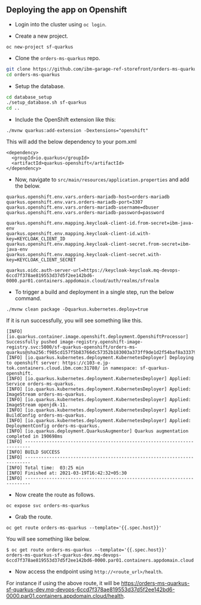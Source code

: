 ## Deploying the app on Openshift

- Login into the cluster using `oc login`.

- Create a new project.

```
oc new-project sf-quarkus
```

- Clone the `orders-ms-quarkus` repo.

```bash
git clone https://github.com/ibm-garage-ref-storefront/orders-ms-quarkus.git
cd orders-ms-quarkus
```

- Setup the database.

```bash
cd database_setup
./setup_database.sh sf-quarkus
cd ..
```

- Include the OpenShift extension like this:

```
./mvnw quarkus:add-extension -Dextensions="openshift"
```

This will add the below dependency to your pom.xml

```
<dependency>
  <groupId>io.quarkus</groupId>
  <artifactId>quarkus-openshift</artifactId>
</dependency>
```

- Now, navigate to `src/main/resources/application.properties` and add the below.

```
quarkus.openshift.env.vars.orders-mariadb-host=orders-mariadb
quarkus.openshift.env.vars.orders-mariadb-port=3307
quarkus.openshift.env.vars.orders-mariadb-username=dbuser
quarkus.openshift.env.vars.orders-mariadb-password=password

quarkus.openshift.env.mapping.keycloak-client-id.from-secret=ibm-java-env
quarkus.openshift.env.mapping.keycloak-client-id.with-key=KEYCLOAK_CLIENT_ID
quarkus.openshift.env.mapping.keycloak-client-secret.from-secret=ibm-java-env
quarkus.openshift.env.mapping.keycloak-client-secret.with-key=KEYCLOAK_CLIENT_SECRET

quarkus.oidc.auth-server-url=https://keycloak-keycloak.mq-devops-6ccd7f378ae819553d37d5f2ee142bd6-0000.par01.containers.appdomain.cloud/auth/realms/sfrealm
```

- To trigger a build and deployment in a single step, run the below command.

```
./mvnw clean package -Dquarkus.kubernetes.deploy=true
```

If it is run successfully, you will see something like this.

```
[INFO] [io.quarkus.container.image.openshift.deployment.OpenshiftProcessor] Successfully pushed image-registry.openshift-image-registry.svc:5000/sf-quarkus-openshift/orders-ms-quarkus@sha256:f985cd157f5b83766dc57352b183003a373ff9de1d2f54baf8a33379ed432773
[INFO] [io.quarkus.kubernetes.deployment.KubernetesDeployer] Deploying to openshift server: https://c103-e.jp-tok.containers.cloud.ibm.com:31780/ in namespace: sf-quarkus-openshift.
[INFO] [io.quarkus.kubernetes.deployment.KubernetesDeployer] Applied: Service orders-ms-quarkus.
[INFO] [io.quarkus.kubernetes.deployment.KubernetesDeployer] Applied: ImageStream orders-ms-quarkus.
[INFO] [io.quarkus.kubernetes.deployment.KubernetesDeployer] Applied: ImageStream openjdk-11.
[INFO] [io.quarkus.kubernetes.deployment.KubernetesDeployer] Applied: BuildConfig orders-ms-quarkus.
[INFO] [io.quarkus.kubernetes.deployment.KubernetesDeployer] Applied: DeploymentConfig orders-ms-quarkus.
[INFO] [io.quarkus.deployment.QuarkusAugmentor] Quarkus augmentation completed in 190698ms
[INFO] ------------------------------------------------------------------------
[INFO] BUILD SUCCESS
[INFO] ------------------------------------------------------------------------
[INFO] Total time:  03:25 min
[INFO] Finished at: 2021-03-19T16:42:32+05:30
[INFO] ------------------------------------------------------------------------
```

- Now create the route as follows.

```
oc expose svc orders-ms-quarkus
```

- Grab the route.

```
oc get route orders-ms-quarkus --template='{{.spec.host}}'
```

You will see something like below.

```
$ oc get route orders-ms-quarkus --template='{{.spec.host}}'
orders-ms-quarkus-sf-quarkus-dev.mq-devops-6ccd7f378ae819553d37d5f2ee142bd6-0000.par01.containers.appdomain.cloud
```

- Now access the endpoint using `http://<route_url>/health`.

For instance if using the above route, it will be https://orders-ms-quarkus-sf-quarkus-dev.mq-devops-6ccd7f378ae819553d37d5f2ee142bd6-0000.par01.containers.appdomain.cloud/health.
